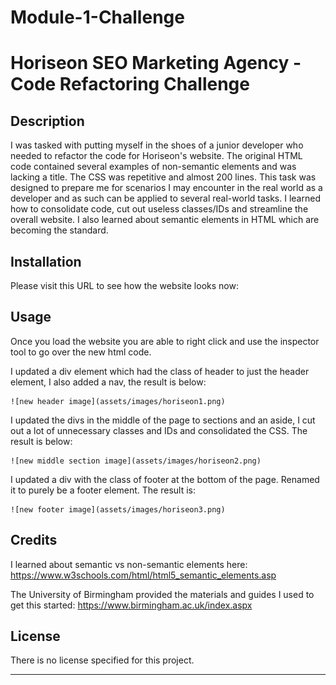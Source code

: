 # Module-1-Challenge

# Horiseon SEO Marketing Agency - Code Refactoring Challenge

## Description

I was tasked with putting myself in the shoes of a junior developer who needed to refactor the code for Horiseon's website.
The original HTML code contained several examples of non-semantic elements and was lacking a title. The CSS was repetitive and almost 200 lines.
This task was designed to prepare me for scenarios I may encounter in the real world as a developer and as such can be applied to several real-world tasks.
I learned how to consolidate code, cut out useless classes/IDs and streamline the overall website. I also learned about semantic elements in HTML which are becoming the standard.

## Installation

Please visit this URL to see how the website looks now:

## Usage

Once you load the website you are able to right click and use the inspector tool to go over the new html code.

I updated a div element which had the class of header to just the header element, I also added a nav, the result is below:

    
    ![new header image](assets/images/horiseon1.png)
    
I updated the divs in the middle of the page to sections and an aside, I cut out a lot of unnecessary classes and IDs and consolidated the CSS. The result is below:

    
    ![new middle section image](assets/images/horiseon2.png)
    
I updated a div with the class of footer at the bottom of the page. Renamed it to purely be a footer element. The result is:

    
    ![new footer image](assets/images/horiseon3.png)
    

## Credits

I learned about semantic vs non-semantic elements here: https://www.w3schools.com/html/html5_semantic_elements.asp

The University of Birmingham provided the materials and guides I used to get this started: https://www.birmingham.ac.uk/index.aspx 

## License

There is no license specified for this project.

---
